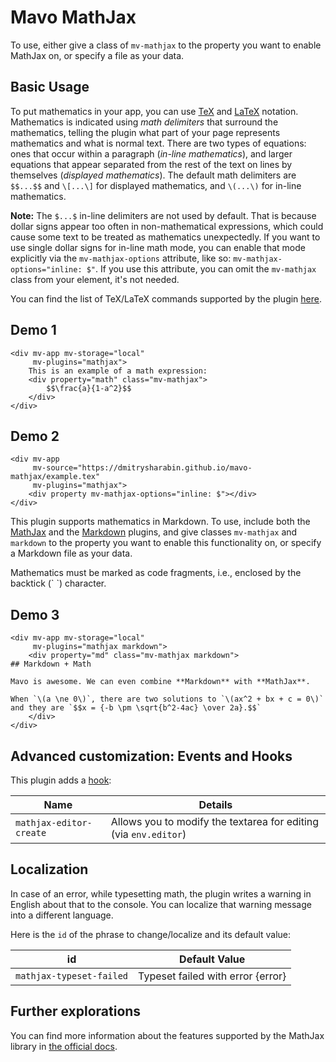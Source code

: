 # Mavo MathJax

To use, either give a class of `mv-mathjax` to the property you want to enable MathJax on, or specify a file as your data.

## Basic Usage

To put mathematics in your app, you can use [TeX](https://en.wikipedia.org/wiki/TeX) and [LaTeX](https://en.wikipedia.org/wiki/LaTeX) notation. Mathematics is indicated using *math delimiters* that surround the mathematics, telling the plugin what part of your page represents mathematics and what is normal text. There are two types of equations: ones that occur within a paragraph (*in-line mathematics*), and larger equations that appear separated from the rest of the text on lines by themselves (*displayed mathematics*). The default math delimiters are `$$...$$` and `\[...\]` for displayed mathematics, and `\(...\)` for in-line mathematics.

**Note:** The `$...$` in-line delimiters are not used by default. That is because dollar signs appear too often in non-mathematical expressions, which could cause some text to be treated as mathematics unexpectedly. If you want to use single dollar signs for in-line math mode, you can enable that mode explicitly via the `mv-mathjax-options` attribute, like so: `mv-mathjax-options="inline: $"`. If you use this attribute, you can omit the `mv-mathjax` class from your element, it's not needed.

You can find the list of TeX/LaTeX commands supported by the plugin [here](https://docs.mathjax.org/en/latest/input/tex/macros/index.html#supported-tex-latex-commands).

## Demo 1

```markup
<div mv-app mv-storage="local"
     mv-plugins="mathjax">
	This is an example of a math expression:
	<div property="math" class="mv-mathjax">
		$$\frac{a}{1-a^2}$$
	</div>
</div>
```

## Demo 2

```markup
<div mv-app
     mv-source="https://dmitrysharabin.github.io/mavo-mathjax/example.tex"
     mv-plugins="mathjax">
	<div property mv-mathjax-options="inline: $"></div>
</div>
```

This plugin supports mathematics in Markdown. To use, include both the [MathJax](https://plugins.mavo.io/plugin/mathjax) and the [Markdown](https://plugins.mavo.io/plugin/markdown) plugins, and give classes `mv-mathjax` and `markdown` to the property you want to enable this functionality on, or specify a Markdown file as your data.

Mathematics must be marked as code fragments, i.e., enclosed by the backtick (\` \`) character.

## Demo 3

```markup
<div mv-app mv-storage="local"
     mv-plugins="mathjax markdown">
	<div property="md" class="mv-mathjax markdown">
## Markdown + Math

Mavo is awesome. We can even combine **Markdown** with **MathJax**.

When `\(a \ne 0\)`, there are two solutions to `\(ax^2 + bx + c = 0\)` and they are `$$x = {-b \pm \sqrt{b^2-4ac} \over 2a}.$$`
	</div>
</div>
```

## Advanced customization: Events and Hooks

This plugin adds a [hook](https://mavo.io/docs/plugins/#hooks):

| Name                    | Details                                                          |
| ----------------------- | ---------------------------------------------------------------- |
| `mathjax-editor-create` | Allows you to modify the textarea for editing (via `env.editor`) |

## Localization

In case of an error, while typesetting math, the plugin writes a warning in English about that to the console. You can localize that warning message into a different language.

Here is the `id` of the phrase to change/localize and its default value:

| id                       | Default Value                     |
| ------------------------ | --------------------------------- |
| `mathjax-typeset-failed` | Typeset failed with error {error} |

## Further explorations

You can find more information about the features supported by the MathJax library in [the official docs](http://docs.mathjax.org/en/latest/index.html).
